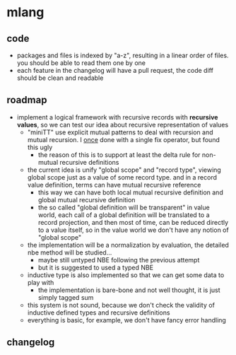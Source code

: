 
# mlang

## code

* packages and files is indexed by "a-z", resulting in a linear order of files. you 
should be able to read them one by one
* each feature in the changelog will have a pull request, the code diff should be clean and readable

## roadmap

* implement a logical framework with recursive records with **recursive values**,
 so we can test our idea about recursive representation of values
    * "miniTT" use explicit mutual patterns to deal with recursion and mutual recursion.
      I
      [once](https://github.com/molikto/ChihuahuaLang/blob/master/common/src/main/scala/Syntax.scala#L59)
      done with a single fix operator, but found this ugly
         * the reason of this is to support at least the delta rule for non-mutual recursive definitions
    * the current idea is unify "global scope" and "record type", viewing global scope just as a value of
      some record type. and in a record value definition, terms can have mutual recursive reference
         * this way we can have both local mutual recursive definition and global mutual recursive definition
         * the so called "global definition will be transparent" in value world, 
         each call of a global definition will be translated to a record projection, and then most of time, 
         can be reduced directly to a value itself, so in the value world we don't have any notion of "global scope"
    * the implementation will be a normalization by evaluation, the detailed nbe method will be studied...
         * maybe still untyped NBE following the previous attempt
         * but it is suggested to used a typed NBE
    * inductive type is also implemented so that we can get some data to play with
         * the implementation is bare-bone and not well thought, it is just simply tagged sum
    * this system is not sound, because we don't check the validity of inductive defined types and recursive definitions
    * everything is basic, for example, we don't have fancy error handling
    
## changelog